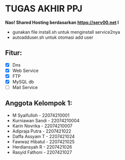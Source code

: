 # TUGAS AKHIR PPJ
**Nao! Shared Hosting berdasarkan https://serv00.net l**
* gunakan file install.sh untuk menginstall service2nya
* autoadduser.sh untuk otomasi add user
## Fitur:
- [x] Dns
- [x] Web Service
- [x] FTP 
- [x] MySQL db
- [ ] Mail Service
## Anggota Kelompok 1:
* M Syaifulloh - 22074210001
* Kurniawan Sandi - 22074210004
* Karin Novrika - 22074210007
* Adipraja Putra - 2207421022
* Daffa Assyam T - 2207421024
* Fawwaz Hibatul - 2207421025
* Herdiansyah R - 2207421026
* Rasyid Fathoni - 2207421027


